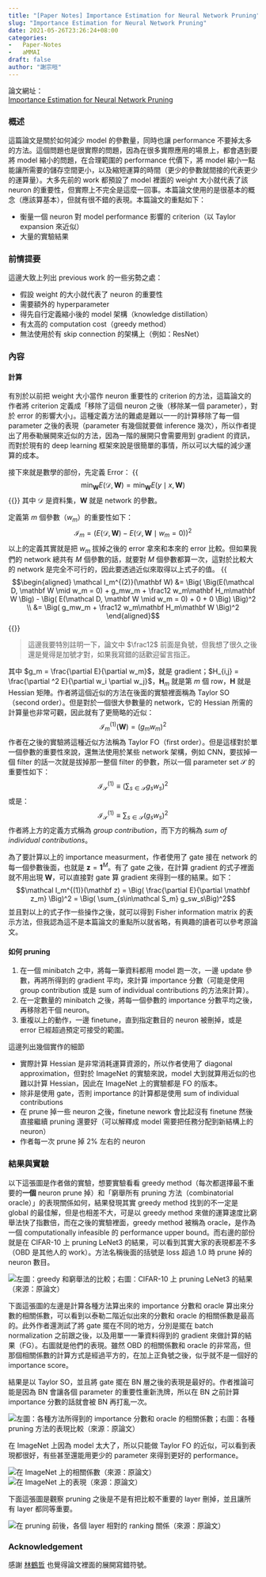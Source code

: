 ```yaml
---
title: "[Paper Notes] Importance Estimation for Neural Network Pruning"
slug: "Importance Estimation for Neural Network Pruning"
date: 2021-05-26T23:26:24+08:00
categories:
-   Paper-Notes
-   aMMAI
draft: false
author: "謝宗晅"
---
```


論文網址：\
[Importance Estimation for Neural Network Pruning](https://arxiv.org/pdf/1906.10771.pdf)

### 概述

這篇論文是關於如何減少 model 的參數量，同時也讓 performance 不要掉太多的方法。這個問題也是很實際的問題，因為在很多實際應用的場景上，都會遇到要將 model 縮小的問題，在合理範圍的 performance 代價下，將 model 縮小一點能讓所需要的儲存空間更小，以及縮短運算的時間（更少的參數就間接的代表更少的運算量）。大多先前的 work 都預設了 model 裡面的 weight 大小就代表了該 neuron 的重要性，但實際上不完全是這麼一回事。本篇論文使用的是很基本的概念（應該算基本），但就有很不錯的表現。本篇論文的重點如下：
* 衡量一個 neuron 對 model performance 影響的 criterion（以 Taylor expansion 來近似）
* 大量的實驗結果

### 前情提要

這邊大致上列出 previous work 的一些劣勢之處：
* 假設 weight 的大小就代表了 neuron 的重要性
* 需要額外的 hyperparameter
* 得先自行定義縮小後的 model 架構（knowledge distillation）
* 有太高的 computation cost（greedy method）
* 無法使用於有 skip connection 的架構上（例如：ResNet）

### 內容

#### 計算

有別於以前把 weight 大小當作 neuron 重要性的 criterion 的方法，這篇論文的作者將 criterion 定義成「移除了這個 neuron 之後（移除某一個 parameter），對於 error 的影響大小」。這種定義方法的難處是難以一一的計算移除了每一個 parameter 之後的表現（parameter 有幾個就要做 inference 幾次），所以作者提出了用泰勒展開來近似的方法，因為一階的展開只會需要用到 gradient 的資訊，而對於現有的 deep learning 框架來說是很簡單的事情，所以可以大幅的減少運算的成本。

接下來就是數學的部份，先定義 Error：
{{<math>}}$$\min_{\mathbf W} E(\mathcal D, \mathbf W) = \min_{\mathbf W}E(y\mid x, \mathbf W)$${{</math>}}
其中 $\mathcal D$ 是資料集，$\mathbf W$ 就是 network 的參數。

定義第 $m$ 個參數（$w_m$）的重要性如下：
$$\mathcal I_m = \Big( E(\mathcal D, \mathbf W) - E(\mathcal D, \mathbf W \mid w_m = 0) \Big)^2$$
以上的定義其實就是把 $w_m$ 拔掉之後的 error 拿來和本來的 error 比較。但如果我們的 network 總共有 $M$ 個參數的話，就要對 $M$ 個參數都算一次，這對於比較大的 network 是完全不可行的，因此要透過近似來取得以上式子的值。
{{<math>}}
$$\begin{aligned} \mathcal I_m^{(2)}(\mathbf W) &= \Big( \Big(E(\mathcal D, \mathbf W \mid w_m = 0) + g_mw_m + \frac12 w_m\mathbf H_m\mathbf W \Big) - \Big( E(\mathcal D, \mathbf W \mid w_m = 0) + 0 + 0 \Big) \Big)^2 \\
&= \Big( g_mw_m + \frac12 w_m\mathbf H_m\mathbf W  \Big)^2 \end{aligned}$$
{{</math>}}
> 這邊我要特別註明一下，論文中 $\frac12$ 前面是負號，但我想了很久之後還是覺得是加號才對，如果我寫錯的話歡迎留言指正。

其中 $g_m = \frac{\partial E}{\partial w_m}$，就是 gradient；$H_{i,j} = \frac{\partial ^2 E}{\partial w_i \partial w_j}$，$\mathbf H_m$ 就是第 $m$ 個 row，$\mathbf H$ 就是 Hessian 矩陣。作者將這個近似的方法在後面的實驗裡面稱為 Taylor SO（second order）。但是對於一個很大參數量的 network，它的 Hessian 所需的計算量也非常可觀，因此就有了更簡略的近似：
$$\mathcal I^{(1)}_m(\mathbf W) = \Big( g_mw_m \Big)^2$$
作者在之後的實驗將這種近似方法稱為 Taylor FO（first order）。但是這樣對於單一個參數的重要性來說，還無法使用於某些 network 架構，例如 CNN，要拔掉一個 filter 的話一次就是拔掉那一整個 filter 的參數，所以一個 parameter set $\mathcal S$ 的重要性如下：
$$\mathcal I_{\mathcal S}^{(1)} \equiv \Big( \sum_{s\in\mathcal S} g_sw_s\Big)^2 $$
或是：
$$\mathcal I_{\mathcal S}^{(1)} \equiv \sum_{s\in\mathcal S} \Big(g_sw_s\Big)^2$$
作者將上方的定義方式稱為 *group contribution*，而下方的稱為 *sum of individual contributions*。

為了要計算以上的 importance measurment，作者使用了 gate 接在 network 的每一個參數後面，也就是 $\mathbf z = \mathbf 1^M$。有了 gate 之後，在計算 gradient 的式子裡面就不用出現 $\mathbf W$，可以直接對 gate 算 gradient 來得到一樣的結果。如下：
$$\mathcal I_m^{(1)}(\mathbf z) = \Big( \frac{\partial E}{\partial \mathbf z_m} \Big)^2 = \Big( \sum_{s\in\mathcal S_m} g_sw_s\Big)^2$$
並且對以上的式子作一些操作之後，就可以得到 Fisher information matrix 的表示方法，但我認為這不是本篇論文的重點所以就省略，有興趣的讀者可以參考原論文。

#### 如何 pruning

1. 在一個 minibatch 之中，將每一筆資料都用 model 跑一次，一邊 update 參數，再將所得到的 gradient 平均，來計算 importance 分數（可能是使用 group contribution 或是 sum of individual contributions 的方法來計算）。
2. 在一定數量的 minibatch 之後，將每一個參數的 importance 分數平均之後，再移除若干個 neuron。
3. 重複以上的動作，一邊 finetune，直到指定數目的 neuron 被刪掉，或是 error 已經超過預定可接受的範圍。

這邊列出幾個實作的細節
* 實際計算 Hessian 是非常消耗運算資源的，所以作者使用了 diagonal approximation，但對於 ImageNet 的實驗來說，model 大到就算用近似的也難以計算 Hessian，因此在 ImageNet 上的實驗都是 FO 的版本。
* 除非是使用 gate，否則 importance 的計算都是使用 sum of individual contributions
* 在 prune 掉一些 neuron 之後，finetune nework 會比起沒有 finetune 然後直接繼續 pruning 還要好（可以解釋成 model 需要把任務分配到新結構上的 neuron）
* 作者每一次 prune 掉 2% 左右的 neuron

### 結果與實驗

以下這張圖是作者做的實驗，想要實驗看看 greedy method（每次都選擇最不重要的**一個** neuron prune 掉）和「窮舉所有 pruning 方法（combinatorial oracle）」的表現關係如何，結果發現其實 greedy method 找到的不一定是 global 的最佳解，但是也相差不大，可是以 greedy method 來做的運算速度比窮舉法快了指數倍，而在之後的實驗裡面，greedy method 被稱為 oracle，是作為一個 computationally infeasible 的 performance upper bound。而右邊的部份就是在 CIFAR-10 上 pruning LeNet3 的結果，可以看到其實大家的表現都差不多（OBD 是其他人的 work）。方法名稱後面的括號是 loss 超過 1.0 時 prune 掉的 neuron 數目。

![左圖：greedy 和窮舉法的比較；右圖：CIFAR-10 上 pruning LeNet3 的結果（來源：原論文）](oracle.png)

下面這張圖的左邊是計算各種方法算出來的 importance 分數和 oracle 算出來分數的相關係數，可以看到以泰勒二階近似出來的分數和 oracle 的相關係數是最高的。此外作者還測試了將 gate 擺在不同的地方，分別是擺在 batch normalization 之前跟之後，以及用單一一筆資料得到的 gradient 來做計算的結果（FG）。右圖就是他們的表現。雖然 OBD 的相關係數和 oracle 的非常高，但那個相關係數的計算方式是經過平方的，在加上正負號之後，似乎就不是一個好的 importance score。

結果是以 Taylor SO，並且將 gate 擺在 BN 層之後的表現是最好的。作者推論可能是因為 BN 會讓各個 parameter 的重要性重新洗牌，所以在 BN 之前計算 importance 分數的話就會被 BN 再打亂一次。

![左圖：各種方法所得到的 importance 分數和 oracle 的相關係數；右圖：各種 pruning 方法的表現比較（來源：原論文）](cifar10.png)

在 ImageNet 上因為 model 太大了，所以只能做 Taylor FO 的近似，可以看到表現都很好，有些甚至還能用更少的 parameter 來得到更好的 performance。

![在 ImageNet 上的相關係數（來源：原論文）](correlation.png)![在 ImageNet 上的表現（來源：原論文）](imagenet.png)

下面這張圖是觀察 pruning 之後是不是有把比較不重要的 layer 刪掉，並且讓所有 layer 都同等重要。

![在 pruning 前後，各個 layer 相對的 ranking 關係（來源：原論文）](ranking.png)

### Acknowledgement

感謝 [林鶴哲](https://www.csie.ntu.edu.tw/~b07902028/) 也覺得論文裡面的展開寫錯符號。
